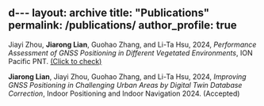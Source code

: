 d---
layout: archive
title: "Publications"
permalink: /publications/
author_profile: true
---
Jiayi Zhou, **Jiarong Lian**, Guohao Zhang, and Li-Ta Hsu, 2024, _Performance Assessment of GNSS Positioning in Different Vegetated Environments_, ION Pacific PNT. [(Click to check)](https://www.ion.org/pnt/abstracts.cfm?paperID=13100)

**Jiarong Lian**, Jiayi Zhou, Guohao Zhang, and Li-Ta Hsu, 2024, _Improving GNSS Positioning in Challenging Urban Areas by Digital Twin Database Correction_, Indoor Positioning and Indoor Navigation 2024. (Accepted)
